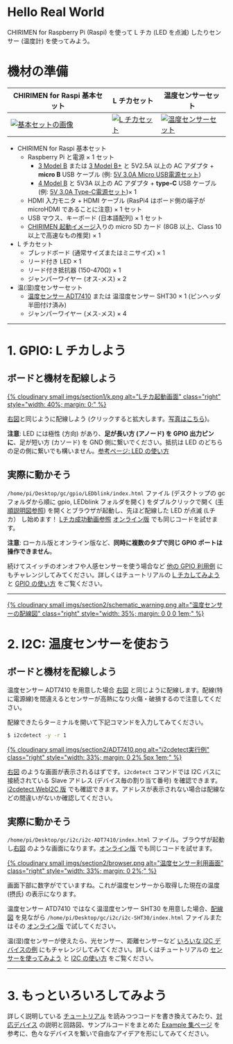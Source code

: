 
# Hello Real World

CHIRIMEN for Raspberry Pi (Raspi) を使って L チカ (LED を点滅) したりセンサー (温度計) を使ってみよう。

# 機材の準備
| CHIRIMEN for Raspi 基本セット                                                                                                                                                                              | L チカセット                                                                                                                                                                                 | 温度センサーセット                                                                                                                                                                                         |
| ---------------------------------------------------------------------------------------------------------------------------------------------------------------------------------------------------------- | -------------------------------------------------------------------------------------------------------------------------------------------------------------------------------------------- | ---------------------------------------------------------------------------------------------------------------------------------------------------------------------------------------------------------- |
| [<img src="https://res.cloudinary.com/chirimen/image/fetch/c_limit,f_auto,q_auto,w_400/https://tutorial.chirimen.org/raspi/imgs/section0/Raspi3.jpg" alt="基本セットの画像">](imgs/section0/Raspi3.jpg) | [<img src="https://res.cloudinary.com/chirimen/image/fetch/c_limit,f_auto,q_auto,w_400/https://tutorial.chirimen.org/raspi/imgs/section0/L.jpg" alt="L チカセット">](imgs/section0/L.jpg) | [<img src="https://res.cloudinary.com/chirimen/image/fetch/c_limit,f_auto,q_auto,w_400/https://tutorial.chirimen.org/raspi/imgs/section2/parts.jpg" alt="温度センサーセット">](imgs/section2/parts.jpg) |

- CHIRIMEN for Raspi 基本セット
  - Raspberry Pi と電源 × 1 セット
    - [3 Model B](https://www.raspberrypi.org/products/raspberry-pi-3-model-b/) または [3 Model B+](https://www.raspberrypi.org/products/raspberry-pi-3-model-b-plus/) と 5V2.5A 以上の AC アダプタ + **micro B** USB ケーブル (例: [5V 3.0A Micro USB電源セット](https://www.physical-computing.jp/product/1171))
    - [4 Model B](https://www.raspberrypi.org/products/raspberry-pi-4-model-b/) と 5V3A 以上の AC アダプタ + **type-C** USB ケーブル (例: [5V 3.0A Type-C電源セット](https://www.physical-computing.jp/product/2087))× 1
  - HDMI 入力モニタ + HDMI ケーブル (RasPi4 はボード側の端子が microHDMI であることに注意) × 1 セット
  - USB マウス、キーボード (日本語配列) × 1 セット
  - [CHIRIMEN 起動イメージ](sdcard.md)入りの micro SD カード (8GB 以上、Class 10 以上で高速なもの推奨) × 1
- L チカセット
  - ブレッドボード (通常サイズまたはミニサイズ) × 1
  - リード付き LED × 1
  - リード付き抵抗器 (150-470Ω) × 1
  - ジャンパーワイヤー (オス-メス) × 2
- 温(湿)度センサーセット
  - [温度センサー ADT7410](http://akizukidenshi.com/catalog/g/gM-06675/) または 温湿度センサー SHT30 × 1 (ピンヘッダ半田付け済み)
  - ジャンパーワイヤー (メス-メス) × 4

-----

# 1. GPIO: L チカしよう

## ボードと機材を配線しよう

[{% cloudinary small imgs/section1/k.png alt="Lチカ起動画面" class="right" style="width: 40%; margin: 0;" %}](imgs/section1/k.png)

[右図](imgs/section1/k.png)と同じように配線しよう (クリックすると拡大します。[写真はこちら](imgs/section0/h.jpg))。

**注意**: LED には極性 (方向) があり、**足が長い方 (アノード) を GPIO 出力ピンに**、足が短い方 (カソード) を GND 側に繋いでください。抵抗は LED のどちらの足の側に繋いでも構いません。[参考ページ: LED の使い方](https://www.marutsu.co.jp/pc/static/large_order/led)

## 実際に動かそう

`/home/pi/Desktop/gc/gpio/LEDblink/index.html` ファイル (デスクトップの gc フォルダから順に gpio, LEDblink フォルダを開く) をダブルクリックで開く ([手順説明図参照](imgs/section0/example-files.png)) を開くとブラウザが起動し、先ほど配線した LED が点滅 (Lチカ） し始めます！ [Lチカ成功動画参照](imgs/section0/L.gif) [オンライン版](https://r.chirimen.org/gpio-blink) でも同じコードを試せます。

**注意**: ローカル版とオンライン版など、**同時に複数のタブで同じ GPIO ポートは操作できません**。

続けてスイッチのオンオフや人感センサーを使う場合など [他の GPIO 利用例](https://r.chirimen.org/examples#gpioExamples) にもチャレンジしてみてください。詳しくはチュートリアルの [L チカしてみよう](section0.md) と [GPIO の使い方](section1.md) をご覧ください。

-----

[{% cloudinary small imgs/section2/schematic_warning.png alt="温度センサーの配線図" class="right" style="width: 35%; margin: 0 0 0 1em;" %}](imgs/section2/schematic_warning.png)

# 2. I2C: 温度センサーを使おう

## ボードと機材を配線しよう

温度センサー ADT7410 を用意した場合 [右図](imgs/section2/schematic_warning.png) と同じように配線します。配線(特に電源線)を間違えるとセンサーが高熱になり火傷・破損するので注意してください。

配線できたらターミナルを開いて下記コマンドを入力してみてください。

```sh
$ i2cdetect -y -r 1
```

[{% cloudinary small imgs/section2/ADT7410.png alt="i2cdetect実行例" class="right" style="width: 33%; margin: 0 2% 5px 1em;" %}](imgs/section2/ADT7410.png)

[右図](imgs/section2/ADT7410.png) のような画面が表示されるはずです。`i2cdetect` コマンドでは I2C バスに接続されている Slave アドレス (デバイス毎の割り当て番号) を確認できます。[i2cdetect WebI2C 版](http://r.chirimen.org/i2cdetect) でも確認できます。アドレスが表示されない場合は配線などの間違いがないか確認してください。

## 実際に動かそう

`/home/pi/Desktop/gc/i2c/i2c-ADT7410/index.html` ファイル。ブラウザが起動し[右図](imgs/section2/browser.png) のような画面になります。[オンライン版](https://r.chirimen.org/csb-adt7410) でも同じコードを試せます。

[{% cloudinary small imgs/section2/browser.png alt="温度センサー利用画面" class="right" style="width: 33%; margin: 0 2%;" %}](imgs/section2/browser.png)

画面下部に数字がでていますね。これが温度センサーから取得した現在の温度 (摂氏) の表示になります。

温度センサー ATD7410 ではなく温湿度センサー SHT30 を用意した場合、[配線図](https://chirimen.org/chirimen/gc/i2c/i2c-SHT30/schematic.png) を見ながら `/home/pi/Desktop/gc/i2c/i2c-SHT30/index.html` ファイルまたはその [オンライン版](https://r.chirimen.org/csb-sht30) で試してください。

温(湿)度センサーが使えたら、光センサー、距離センサーなど [いろいな I2C デバイスの例](https://r.chirimen.org/examples#i2cExamples) にもチャレンジしてみてください。詳しくはチュートリアルの [センサーを使ってみよう](section2.md) と [I2C の使い方](section3.md) をご覧ください。

-----

# 3. もっといろいろしてみよう

詳しく説明している [チュートリアル](readme.md) を読みつつコードを書き換えてみたり、[対応デバイス](/partslist) の説明と回路図、サンプルコードをまとめた [Example 集ページ](https://r.chirimen.org/examples) を参考に、色々なデバイスを繋いで自由なアイデアを形にしてみてください。
